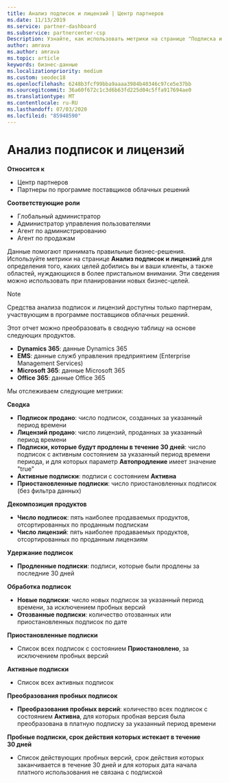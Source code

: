 ```yaml
---
title: Анализ подписок и лицензий | Центр партнеров
ms.date: 11/13/2019
ms.service: partner-dashboard
ms.subservice: partnercenter-csp
Description: Узнайте, как использовать метрики на странице "Подписка и анализ лицензий" для выяснения успеха и областей, требующих дополнительных внимания.
author: amrava
ms.author: amrava
ms.topic: article
keywords: бизнес-данные
ms.localizationpriority: medium
ms.custom: seodec18
ms.openlocfilehash: 6248b3fcf99bba9aaaa3984b40346c97ce5e37bb
ms.sourcegitcommit: 36a60f672c1c3d6b63fd225d04c5ffa917694ae0
ms.translationtype: MT
ms.contentlocale: ru-RU
ms.lasthandoff: 07/03/2020
ms.locfileid: "85948590"
---
```

# <a name="analyze-subscriptions-and-licenses"></a>Анализ подписок и лицензий 

**Относится к**

- Центр партнеров
- Партнеры по программе поставщиков облачных решений

**Соответствующие роли**

- Глобальный администратор
- Администратор управления пользователями
- Агент по администрированию
- Агент по продажам

Данные помогают принимать правильные бизнес-решения. Используйте метрики на странице **Анализ подписок и лицензий** для определения того, каких целей добились вы и ваши клиенты, а также областей, нуждающихся в более пристальном внимании. Эти сведения можно использовать при планировании новых бизнес-целей.

> [!NOTE]
> Средства анализа подписок и лицензий доступны только партнерам, участвующим в программе поставщиков облачных решений.


Этот отчет можно преобразовать в сводную таблицу на основе следующих продуктов.

 - **Dynamics 365**: данные Dynamics 365  
 - **EMS**: данные служб управления предприятием (Enterprise Management Services)  
 - **Microsoft 365**: данные Microsoft 365  
 - **Office 365**: данные Office 365  


Мы отслеживаем следующие метрики:

**Сводка**  
 - **Подписок продано**: число подписок, созданных за указанный период времени  
 - **Лицензий продано**: число лицензий, проданных за указанный период времени   
 - **Подписки, которые будут продлены в течение 30 дней**: число подписок с активным состоянием за указанный период времени периода, и для которых параметр **Автопродление** имеет значение "true"
 - **Активные подписки**: подписи с состоянием **Активна**  
 - **Приостановленные подписки**: число приостановленных подписок (без фильтра данных)  

**Декомпозиция продуктов**  
 - **Число подписок**: пять наиболее продаваемых продуктов, отсортированных по проданным подпискам  
 - **Число лицензий**: пять наиболее продаваемых продуктов, отсортированных по проданным лицензиям

**Удержание подписок**
 - **Продленные подписки**: подписи, которые были продлены за последние 30 дней  

**Обработка подписок**  
 - **Новые подписки**: число новых подписок за указанный период времени, за исключением пробных версий  
 - **Отозванные подписки**: количество отозванных или приостановленных подписок по дате  

**Приостановленные подписки**  
 - Список всех подписок с состоянием **Приостановлено**, за исключением пробных версий  
  
**Активные подписки**
 - Список всех активных подписок  

**Преобразования пробных подписок**  
 - **Преобразования пробных версий**: количество всех подписок с состоянием **Активна**, для которых пробная версия была преобразована в платную подписку за указанный период времени  

**Пробные подписки, срок действия которых истекает в течение 30 дней**  
 - Список действующих пробных версий, срок действия которых заканчивается в течение 30 дней и для которых дата начала платного использования не связана с подпиской  

  
